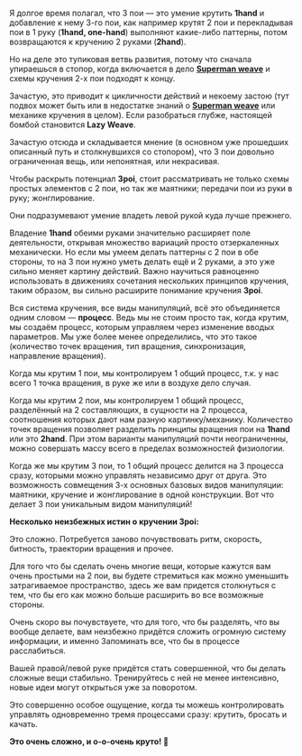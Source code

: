 Я долгое время полагал, что 3 пои — это умение крутить **1hand** и добавление к нему 3-го пои, как например крутят 2 пои и перекладывая пои в 1 руку (**1hand, one-hand**) выполняют какие-либо паттерны, потом возвращаются к кручению 2 руками (**2hand**).

Но на деле это тупиковая ветвь развития, потому что сначала упираешься в стопор, когда включается в дело [**Superman weave**](/lessons/89) и схемы кручения 2-х пои подходят к концу.

Зачастую, это приводит к цикличности действий и некоему застою (тут подвох может быть или в недостатке знаний о [**Superman weave**](/lessons/89) или механике кручения в целом). Если разобраться глубже, настоящей бомбой становится **Lazy Weave**.

Зачастую отсюда и складывается мнение (в основном уже прошедших описанный путь и столкнувшихся со стопором), что 3 пои довольно ограниченная вещь, или непонятная, или некрасивая.

Чтобы раскрыть потенциал **3poi**, стоит рассматривать не только схемы простых элементов с 2 пои, но так же маятники; передачи пои из руки в руку; жонглирование.

Они подразумевают умение владеть левой рукой куда лучше прежнего.

Владение **1hand** обеими руками значительно расширяет поле деятельности, открывая множество вариаций просто отзеркаленных механически. Но если мы умеем делать паттерны с 2 пои в обе стороны, то на 3 пои нужно уметь делать ещё и 2 руками, а это уже сильно меняет картину действий. Важно научиться равноценно использовать в движениях сочетания нескольких принципов кручения, таким образом, вы сильно расширите понимание кручения **3poi**.

Вся система кручения, все виды манипуляций, всё это объединяется одним словом — **процесс**. Ведь мы не стоим просто так, когда крутим, мы создаём процесс, которым управляем через изменение вводых параметров. Мы уже более менее определились, что это такое (количество точек вращения, тип вращения, синхронизация, направление вращения).

Когда мы крутим 1 пои, мы контролируем 1 общий процесс, т.к. у нас всего 1 точка вращения, в руке же или в воздухе дело случая.

Когда мы крутим 2 пои, мы контролируем 1 общий процесс, разделённый на 2 составляющих, в сущности на 2 процесса, соотношения которых дают нам разную картинку/механику. Количество точек вращения позволяет разделить принципы вращения пои на **1hand** или это **2hand**. При этом варианты манипуляций почти неограниченны, можно совершать массу всего в пределах возможностей физиологии.

Когда же мы крутим 3 пои, то 1 общий процесс делится на 3 процесса сразу, которыми можно управлять независимо друг от друга. Это возможность совмещения 3-х основных базовых видов манипуляции: маятники, кручение и жонглирование в одной конструкции.
Вот что делает 3 пои уникальным видом манипуляций!

**Несколько неизбежных истин о кручении 3poi:**

<span class="fa fa-hand-o-right inline"></span> Это сложно. Потребуется заново почувствовать ритм, скорость, битность, траектории вращения и прочее.

<span class="fa fa-hand-o-right inline"></span> Для того что бы сделать очень многие вещи, которые кажутся вам очень простыми на 2 пои, вы будете стремиться как можно уменьшить затрагиваемое пространство, здесь же вам придется столкнуться с тем, что бы его как можно больше расширить во все возможные стороны.

<span class="fa fa-hand-o-right inline"></span> Очень скоро вы почувствуете, что для того, что бы разделять, что вы вообще делаете, вам неизбежно придётся сложить огромную систему информации, и именно Запоминать все, что бы в процессе расслабиться.

<span class="fa fa-hand-o-right inline"></span> Вашей правой/левой руке придётся стать совершенной, что бы делать сложные вещи стабильно. Тренируйтесь с ней не менее интенсивно, новые идеи могут открыться уже за поворотом.

<span class="fa fa-hand-o-right inline"></span> Это совершенно особое ощущение, когда ты можешь контролировать управлять одновременно тремя процессами сразу: крутить, бросать и качать.

**Это очень сложно, и о-о-очень круто! 🙂**
